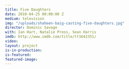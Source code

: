 ```yaml
---
title: Five Daughters
date: 2010-04-25 00:00:00 Z
medium: television
img: "/uploads/shaheen-baig-casting-five-daughters.jpg"
director: Dominic Savage
with: Ian Hart, Natalie Press, Sean Harris
imdb: http://www.imdb.com/title/tt1642351/
video: 
layout: project
is-in-production: 
is-featured: 
featured-image: 
---
```


